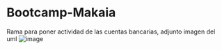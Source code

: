 # Bootcamp-Makaia
Rama para poner actividad de las cuentas bancarias, adjunto imagen del uml
![image](https://github.com/SebasMedina22/Bootcamp-Makaia/assets/132634556/4bc9d2f3-14d9-4c24-bc8b-2f5d2a8c6cd7)

